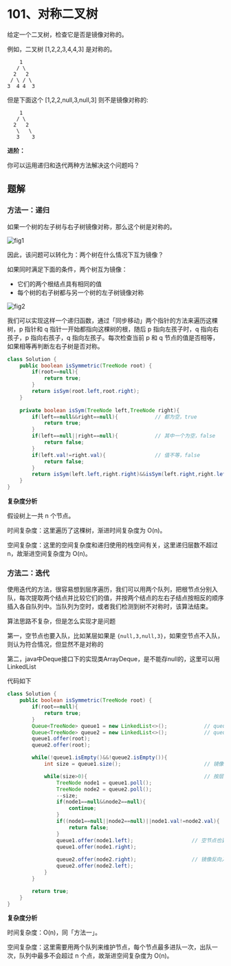 # 101、对称二叉树

给定一个二叉树，检查它是否是镜像对称的。

 例如，二叉树 [1,2,2,3,4,4,3] 是对称的。

    	1
       / \
      2   2
     / \ / \
    3  4 4  3

但是下面这个 [1,2,2,null,3,null,3] 则不是镜像对称的:

    	1
       / \
      2   2
       \   \
       3    3
**进阶：**

你可以运用递归和迭代两种方法解决这个问题吗？



## 题解

### 方法一：递归

如果一个树的左子树与右子树镜像对称，那么这个树是对称的。

![fig1](https://gitee.com/zero049/MyNoteImages/raw/master/101_fig1.PNG)

因此，该问题可以转化为：两个树在什么情况下互为镜像？

如果同时满足下面的条件，两个树互为镜像：

- 它们的两个根结点具有相同的值
- 每个树的右子树都与另一个树的左子树镜像对称

![fig2](https://gitee.com/zero049/MyNoteImages/raw/master/101_fig2.PNG)


我们可以实现这样一个递归函数，通过「同步移动」两个指针的方法来遍历这棵树，p 指针和 q 指针一开始都指向这棵树的根，随后 p 指向左孩子时，q 指向右孩子，p 指向右孩子，q 指向左孩子。每次检查当前 p 和 q 节点的值是否相等，如果相等再判断左右子树是否对称。

```java
class Solution {
    public boolean isSymmetric(TreeNode root) {
        if(root==null){
            return true;
        }
        return isSym(root.left,root.right);
    }
    
    private boolean isSym(TreeNode left,TreeNode right){
        if(left==null&&right==null){			// 都为空，true
            return true;
        }
        if(left==null||right==null){			// 其中一个为空，false
            return false;
        }
        if(left.val!=right.val){				// 值不等，false
            return false;
        }
        return isSym(left.left,right.right)&&isSym(left.right,right.left);
    }
}
```

**复杂度分析**

假设树上一共 n 个节点。

时间复杂度：这里遍历了这棵树，渐进时间复杂度为 O(n)。

空间复杂度：这里的空间复杂度和递归使用的栈空间有关，这里递归层数不超过 n，故渐进空间复杂度为 O(n)。


### 方法二：迭代

使用迭代的方法，很容易想到层序遍历，我们可以用两个队列，把根节点分别入队，每次提取两个结点并比较它们的值，并按两个结点的左右子结点按相反的顺序插入各自队列中。当队列为空时，或者我们检测到树不对称时，该算法结束。

算法思路不复杂，但是怎么实现才是问题

第一，空节点也要入队，比如某层如果是 `{null,3,null,3}`，如果空节点不入队，则认为符合情况，但显然不是对称的

第二，java中Deque接口下的实现类ArrayDeque，是不能存null的，这里可以用LinkedList

代码如下

```java
class Solution {
    public boolean isSymmetric(TreeNode root) {
        if(root==null){
            return true;
        }
        Queue<TreeNode> queue1 = new LinkedList<>();			// queue1存正向的
        Queue<TreeNode> queue2 = new LinkedList<>();			// queue2存其镜像
        queue1.offer(root);
        queue2.offer(root);

        while(!queue1.isEmpty()&&!queue2.isEmpty()){
            int size = queue1.size();							// 镜像树每层的size是一样的

            while(size>0){										// 按层判断							
                TreeNode node1 = queue1.poll();
                TreeNode node2 = queue2.poll();
                --size;
                if(node1==null&&node2==null){
                    continue;
                }
                if((node1==null||node2==null)||node1.val!=node2.val){
                    return false;
                }
                queue1.offer(node1.left);					// 空节点也要入队
                queue1.offer(node1.right);
                
                queue2.offer(node2.right);					// 镜像反向入队
                queue2.offer(node2.left);
            }
        }

        return true;
    }
}
```

**复杂度分析**

时间复杂度：O(n)，同「方法一」。

空间复杂度：这里需要用两个队列来维护节点，每个节点最多进队一次，出队一次，队列中最多不会超过 n 个点，故渐进空间复杂度为 O(n)。

